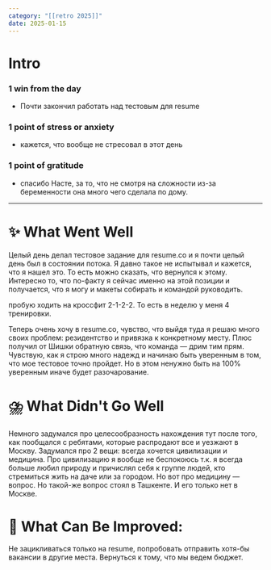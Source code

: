 ```yaml
---
category: "[[retro 2025]]"
date: 2025-01-15
---
```


# Intro
### 1 win from the day
- Почти закончил работать над тестовым для resume
### 1 point of stress or anxiety
- кажется, что вообще не стресовал в этот день
### 1 point of gratitude
- спасибо Насте, за то, что не смотря на сложности из-за беременности она много чего сделала по дому.
---
# **✨ What Went Well**
Целый день делал тестовое задание для resume.co и я почти целый день был в состоянии потока. Я давно такое не испытывал и кажется, что я нашел это. То есть можно сказать, что вернулся к этому. 
Интересно то, что по-факту я сейчас именно на этой позиции и получается, что я могу и макеты собирать и командой руководить. 

пробую ходить на кроссфит 2-1-2-2. То есть в неделю у меня 4 тренировки. 

Теперь очень хочу в resume.co, чувство, что выйдя туда я решаю много своих проблем: резидентство и привязка к конкретному месту. Плюс получил от Шишки обратную связь, что команда — дрим тим прям. Чувствую, как я строю много надежд и начинаю быть уверенным в том, что мое тестовое точно пройдет. Но в этом ненужно быть на 100% уверенным иначе будет разочарование. 


#  **⛈️ What Didn't Go Well**
Немного задумался про целесообразность нахождения тут после того, как пообщался с ребятами, которые распродают все и уезжают в Москву. Задумался про 2 вещи: всегда хочется цивилизации и медицина. 
Про цивилизацию я вообще не беспокоюсь т.к. я всегда больше любил природу и причислял себя к группе людей, кто стремиться жить на даче или за городом. 
Но вот про медицину — вопрос. Но такой-же вопрос стоял в Ташкенте. И его только нет в Москве. 



# **💫 What Can Be Improved**:

Не зацикливаться только на resume, попробовать отправить хотя-бы вакансии в другие места. 
Вернуться к тому, что мы ведем бюджет. 


